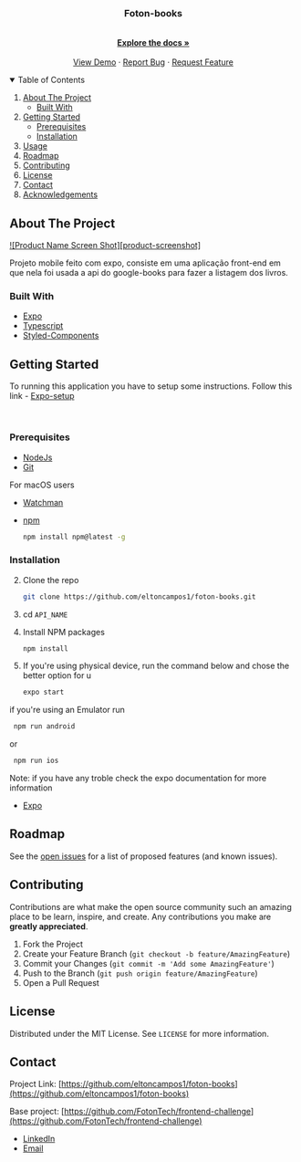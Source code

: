 <br />
<p align="center">

  <h3 align="center">Foton-books</h3>

  <p align="center">
    <br />
    <a href="https://github.com/eltoncampos1/foton-books"><strong>Explore the docs »</strong></a>
    <br />
    <br />
    <a href="https://github.com/eltoncampos1/foton-books">View Demo</a>
    ·
    <a href="hhttps://github.com/eltoncampos1/foton-books/issues">Report Bug</a>
    ·
    <a href="https://github.com/eltoncampos1/foton-books/pulls">Request Feature</a>
  </p>
</p>

<!-- TABLE OF CONTENTS -->
<details open="open">
  <summary>Table of Contents</summary>
  <ol>
    <li>
      <a href="#about-the-project">About The Project</a>
      <ul>
        <li><a href="#built-with">Built With</a></li>
      </ul>
    </li>
    <li>
      <a href="#getting-started">Getting Started</a>
      <ul>
        <li><a href="#prerequisites">Prerequisites</a></li>
        <li><a href="#installation">Installation</a></li>
      </ul>
    </li>
    <li><a href="#usage">Usage</a></li>
    <li><a href="#roadmap">Roadmap</a></li>
    <li><a href="#contributing">Contributing</a></li>
    <li><a href="#license">License</a></li>
    <li><a href="#contact">Contact</a></li>
    <li><a href="#acknowledgements">Acknowledgements</a></li>
  </ol>
</details>

<!-- ABOUT THE PROJECT -->

## About The Project

[![Product Name Screen Shot][product-screenshot]](https://user-images.githubusercontent.com/13947203/114559257-eb55ad00-9c41-11eb-9617-4e7627cc373e.png)

Projeto mobile feito com expo, consiste em uma aplicação front-end em que nela foi usada a api do google-books para fazer a listagem dos livros.


### Built With



- [Expo](https://expo.io)
- [Typescript](https://www.typescriptlang.org)
- [Styled-Components](https://styled-components.com)

<!-- GETTING STARTED -->

## Getting Started

To running this application you have to setup some instructions.
Follow this link - [Expo-setup](https://docs.expo.io/get-started/installation/)

<br>

### Prerequisites


- [NodeJs](https://nodejs.org/en/)
- [Git](https://git-scm.com)

For macOS users 
- [Watchman](https://facebook.github.io/watchman/docs/install#buildinstall)


- [npm](https://www.npmjs.com)

  ```sh
  npm install npm@latest -g
  ```

### Installation

2. Clone the repo
   ```sh
   git clone https://github.com/eltoncampos1/foton-books.git
   ```

3. cd ```API_NAME```

4. Install NPM packages
   ```sh
   npm install
   ```

4. If you're using physical device, run the command below and chose the better option for u
   ```sh
   expo start
   ```
if you're using an Emulator run
```sh
 npm run android
```
or
```sh
 npm run ios
```


Note: if you have any troble check the expo documentation for more information

- [Expo](https://expo.io)


 




## Roadmap

See the [open issues](https://github.com/eltoncampos1/foton-books/issues) for a list of proposed features (and known issues).

<!-- CONTRIBUTING -->

## Contributing

Contributions are what make the open source community such an amazing place to be learn, inspire, and create. Any contributions you make are **greatly appreciated**.

1. Fork the Project
2. Create your Feature Branch (`git checkout -b feature/AmazingFeature`)
3. Commit your Changes (`git commit -m 'Add some AmazingFeature'`)
4. Push to the Branch (`git push origin feature/AmazingFeature`)
5. Open a Pull Request

<!-- LICENSE -->

## License

Distributed under the MIT License. See `LICENSE` for more information.

<!-- CONTACT -->

## Contact


Project Link: [https://github.com/eltoncampos1/foton-books](https://github.com/eltoncampos1/foton-books)

Base project: [https://github.com/FotonTech/frontend-challenge](https://github.com/FotonTech/frontend-challenge)

- [LinkedIn](https://www.linkedin.com/in/elton-campos-074015164/)
- [Email](mailto:eltoncampos36@gmail.com)
